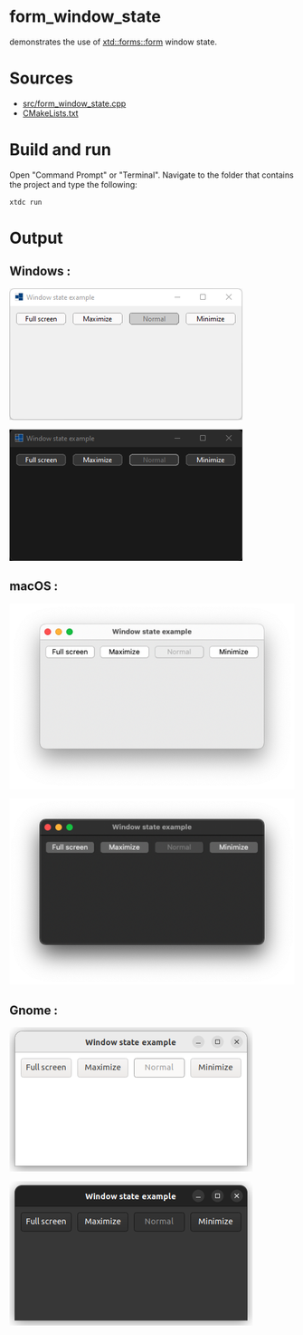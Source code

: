 # form_window_state

demonstrates the use of [xtd::forms::form](../../../../src/xtd.forms/include/xtd/forms/form.h) window state.

# Sources

* [src/form_window_state.cpp](src/form_window_state.cpp)
* [CMakeLists.txt](CMakeLists.txt)

# Build and run

Open "Command Prompt" or "Terminal". Navigate to the folder that contains the project and type the following:

```shell
xtdc run
```

# Output

## Windows :

![Screenshot](../../../../docs/pictures/examples/form_window_state_w.png)

![Screenshot](../../../../docs/pictures/examples/form_window_state_wd.png)

## macOS :

![Screenshot](../../../../docs/pictures/examples/form_window_state_m.png)

![Screenshot](../../../../docs/pictures/examples/form_window_state_md.png)

## Gnome :

![Screenshot](../../../../docs/pictures/examples/form_window_state_g.png)

![Screenshot](../../../../docs/pictures/examples/form_window_state_gd.png)
